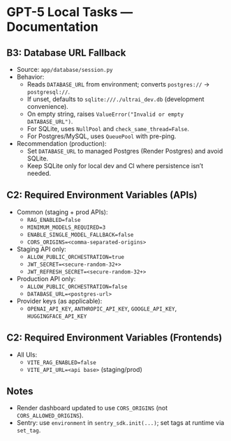 # GPT-5 Local Tasks — Documentation

## B3: Database URL Fallback
- Source: `app/database/session.py`
- Behavior:
  - Reads `DATABASE_URL` from environment; converts `postgres://` → `postgresql://`.
  - If unset, defaults to `sqlite:///./ultrai_dev.db` (development convenience).
  - On empty string, raises `ValueError("Invalid or empty DATABASE_URL")`.
  - For SQLite, uses `NullPool` and `check_same_thread=False`.
  - For Postgres/MySQL, uses `QueuePool` with pre-ping.
- Recommendation (production):
  - Set `DATABASE_URL` to managed Postgres (Render Postgres) and avoid SQLite.
  - Keep SQLite only for local dev and CI where persistence isn’t needed.

## C2: Required Environment Variables (APIs)
- Common (staging + prod APIs):
  - `RAG_ENABLED=false`
  - `MINIMUM_MODELS_REQUIRED=3`
  - `ENABLE_SINGLE_MODEL_FALLBACK=false`
  - `CORS_ORIGINS=<comma-separated-origins>`
- Staging API only:
  - `ALLOW_PUBLIC_ORCHESTRATION=true`
  - `JWT_SECRET=<secure-random-32+>`
  - `JWT_REFRESH_SECRET=<secure-random-32+>`
- Production API only:
  - `ALLOW_PUBLIC_ORCHESTRATION=false`
  - `DATABASE_URL=<postgres-url>`
- Provider keys (as applicable):
  - `OPENAI_API_KEY`, `ANTHROPIC_API_KEY`, `GOOGLE_API_KEY`, `HUGGINGFACE_API_KEY`

## C2: Required Environment Variables (Frontends)
- All UIs:
  - `VITE_RAG_ENABLED=false`
  - `VITE_API_URL=<api base>` (staging/prod)

## Notes
- Render dashboard updated to use `CORS_ORIGINS` (not `CORS_ALLOWED_ORIGINS`).
- Sentry: use `environment` in `sentry_sdk.init(...)`; set tags at runtime via `set_tag`.